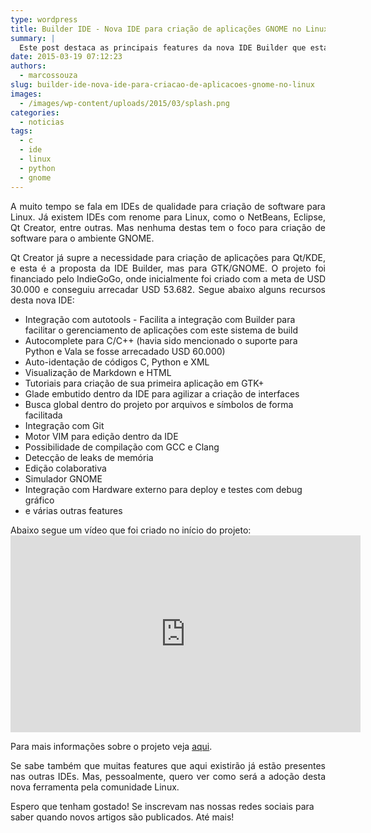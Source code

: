 ```yaml
---
type: wordpress
title: Builder IDE - Nova IDE para criação de aplicações GNOME no Linux
summary: |
  Este post destaca as principais features da nova IDE Builder que esta sendo desenvolvida.
date: 2015-03-19 07:12:23
authors:
  - marcossouza
slug: builder-ide-nova-ide-para-criacao-de-aplicacoes-gnome-no-linux
images:
  - /images/wp-content/uploads/2015/03/splash.png
categories:
  - noticias
tags:
  - c
  - ide
  - linux
  - python
  - gnome
---
```


<p style="text-align: justify;">A muito tempo se fala em IDEs de qualidade para criação de software para Linux. Já existem IDEs com renome para Linux, como o NetBeans, Eclipse, Qt Creator, entre outras. Mas nenhuma destas tem o foco para criação de software para o ambiente GNOME.</p>
<p style="text-align: justify;">Qt Creator já supre a necessidade para criação de aplicações para Qt/KDE, e esta é a proposta da IDE Builder, mas para GTK/GNOME. O projeto foi financiado pelo IndieGoGo, onde inicialmente foi criado com a meta de USD 30.000 e conseguiu arrecadar USD 53.682. Segue abaixo alguns recursos desta nova IDE:</p>

<ul>
	<li>Integração com autotools - Facilita a integração com Builder para facilitar o gerenciamento de aplicações com este sistema de build</li>
	<li>Autocomplete para C/C++ (havia sido mencionado o suporte para Python e Vala se fosse arrecadado USD 60.000)</li>
	<li>Auto-identação de códigos C, Python e XML</li>
	<li>Visualização de Markdown e HTML</li>
	<li>Tutoriais para criação de sua primeira aplicação em GTK+</li>
	<li>Glade embutido dentro da IDE para agilizar a criação de interfaces</li>
	<li>Busca global dentro do projeto por arquivos e símbolos de forma facilitada</li>
	<li>Integração com Git</li>
	<li>Motor VIM para edição dentro da IDE</li>
	<li>Possibilidade de compilação com GCC e Clang</li>
	<li>Detecção de leaks de memória</li>
	<li>Edição colaborativa</li>
	<li>Simulador GNOME</li>
	<li>Integração com Hardware externo para deploy e testes com debug gráfico</li>
	<li>e várias outras features</li>
</ul>
Abaixo segue um vídeo que foi criado no início do projeto:

<iframe width="560" height="315" src="https://www.youtube.com/watch?v=jXEjYu0SJ3A" frameborder="0" allowfullscreen></iframe>

Para mais informações sobre o projeto veja <a href="https://www.indiegogo.com/projects/builder-an-ide-of-our-gnome" target="_blank">aqui</a>.
<p style="text-align: justify;">Se sabe também que muitas features que aqui existirão já estão presentes nas outras IDEs. Mas, pessoalmente, quero ver como será a adoção desta nova ferramenta pela comunidade Linux.</p>
Espero que tenham gostado! Se inscrevam nas nossas redes sociais para saber quando novos artigos são publicados. Até mais!
